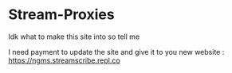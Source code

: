 # Stream-Proxies
Idk what to make this site into so tell me

I need payment to update the site and give it to you
new website : https://ngms.streamscribe.repl.co
